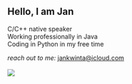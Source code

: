 Hello, I am Jan
---------------
C/C++ native speaker  
Working professionally in Java  
Coding in Python in my free time  
  
*reach out to me:* 
jankwinta@icloud.com  
<a href="https://github.com/KwintaJ">  
<img align="center" src="https://github-readme-stats.anuraghazra1.vercel.app/api/top-langs/?username=KwintaJ&layout=compact&theme=radical" />
</a> 
